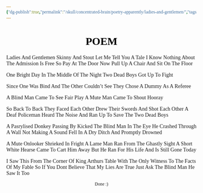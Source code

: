 ```yaml
---
{"dg-publish":true,"permalink":"/skull/concentrated-brain/poetry-apparently/ladies-and-gentlemen/","tags":["Tagless"]}
---
```


<style id="Force_Custom_Fonts" type="text/css">@font-face{font-style:normal;font-family:"Merriweather";src:local("Merriweather")}@font-face{font-style:bolder;font-family:"Merriweather";src:local("Merriweather")}@font-face{font-style:normal;font-family:"Merriweather";src:local("Merriweather");unicode-range:U+0-FF,U+2E80-9FFF,U+F900-FAFF,U+FE30-FE4F,U+20000-2FA1F}@font-face{font-style:bolder;font-family:"Merriweather";src:local("Merriweather");unicode-range:U+0-FF,U+2E80-9FFF,U+F900-FAFF,U+FE30-FE4F,U+20000-2FA1F}@font-face{font-style:normal;font-family:"Merriweather";src:local("Merriweather");unicode-range:U+0-FF}@font-face{font-style:bolder;font-family:"Merriweather";src:local("Merriweather");unicode-range:U+0-FF}:not(pre):not(code):not(textarea):not(tt):not(kbd):not(samp):not(var){font-family:"Merriweather"!important}pre,code,textarea,tt,kbd,samp,var{font-family:monospace!important}pre *,code *,textarea *,tt *,kbd *,samp *,var *{font-family:monospace!important}</style>


# <center><span style="color:#000000">POEM</span></center>

Ladies And Gentlemen Skinny And Stout
Let Me Tell You A Tale I Know Nothing About
The Admission Is Free So Pay At The Door
Now Pull Up A Chair And Sit On The Floor

One Bright Day In The Middle Of The Night
Two Dead Boys Got Up To Fight

Since One Was Bind And The Other Couldn’t See
They Chose A Dummy As A Referee

A Blind Man Came To See Fair Play
A Mute Man Came To Shout Hooray

So Back To Back They Faced Each Other
Drew Their Swords And Shot Each Other
A Deaf Policeman Heard The Noise 
And Ran Up To Save The Two Dead Boys

A Pasrylised Donkey Passing By
Kicked The Blind Man In The Eye
He Crashed Through A Wall Not Making A Sound
Fell In A Dry Ditch And Promptly Drowned

A Mute Onlooker Shrieked In Fright
A Lame Man Ran From The Ghastly Sight
A Short White Hearse Came To Cart Him Away
But He Ran For His Life And Is Still Gone Today

I Saw This From The Corner Of King Arthurs Table
With The Only Witness To The Facts Of My Fable
So If You Dont Believe That My Lies Are True
Just Ask The Blind Man He Saw It Too











<center><sub>Done :)</sub></center>


<script src="https://utteranc.es/client.js"
        repo="WonderingGodling/My-Mind-Space"
        issue-term="title"
        theme="preferred-color-scheme"
        crossorigin="anonymous"
        async>
</script>